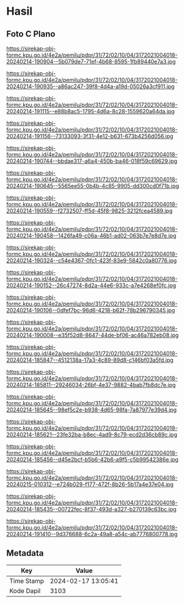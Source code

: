 # Hasil

## Foto C Plano

https://sirekap-obj-formc.kpu.go.id/4e2a/pemilu/pdpr/31/72/02/10/04/3172021004018-20240214-190904--5b079de7-71ef-4b68-8595-1fb89440e7a3.jpg

https://sirekap-obj-formc.kpu.go.id/4e2a/pemilu/pdpr/31/72/02/10/04/3172021004018-20240214-190935--a86ac247-39f8-4d4a-a19d-05026a3cf911.jpg

https://sirekap-obj-formc.kpu.go.id/4e2a/pemilu/pdpr/31/72/02/10/04/3172021004018-20240214-191115--e88b8ac5-1795-4d6a-8c28-1559620a64da.jpg

https://sirekap-obj-formc.kpu.go.id/4e2a/pemilu/pdpr/31/72/02/10/04/3172021004018-20240214-191156--73133093-3f31-4e12-b631-673b4256d056.jpg

https://sirekap-obj-formc.kpu.go.id/4e2a/pemilu/pdpr/31/72/02/10/04/3172021004018-20240214-190744--bbdae317-a6a4-450b-ba46-018f59c69629.jpg

https://sirekap-obj-formc.kpu.go.id/4e2a/pemilu/pdpr/31/72/02/10/04/3172021004018-20240214-190645--5565ee55-0b4b-4c85-9905-dd300cd0f71b.jpg

https://sirekap-obj-formc.kpu.go.id/4e2a/pemilu/pdpr/31/72/02/10/04/3172021004018-20240214-190559--f2732507-ff5d-45f8-9825-3212fcea4589.jpg

https://sirekap-obj-formc.kpu.go.id/4e2a/pemilu/pdpr/31/72/02/10/04/3172021004018-20240214-190458--1426fa49-c06a-46b1-ad02-063b7e7e8d7e.jpg

https://sirekap-obj-formc.kpu.go.id/4e2a/pemilu/pdpr/31/72/02/10/04/3172021004018-20240214-190324--c54e4367-0fc1-423f-83e9-5842c0a80776.jpg

https://sirekap-obj-formc.kpu.go.id/4e2a/pemilu/pdpr/31/72/02/10/04/3172021004018-20240214-190152--26c47274-8d2a-44e6-933c-a7e4268ef0fc.jpg

https://sirekap-obj-formc.kpu.go.id/4e2a/pemilu/pdpr/31/72/02/10/04/3172021004018-20240214-190106--0dfef7bc-96d6-4218-b62f-78b296790345.jpg

https://sirekap-obj-formc.kpu.go.id/4e2a/pemilu/pdpr/31/72/02/10/04/3172021004018-20240214-190008--e35f52d8-8647-44de-bf06-ac46a782eb08.jpg

https://sirekap-obj-formc.kpu.go.id/4e2a/pemilu/pdpr/31/72/02/10/04/3172021004018-20240214-185847--4512138a-17a3-4c89-89d8-c146bf03a5fd.jpg

https://sirekap-obj-formc.kpu.go.id/4e2a/pemilu/pdpr/31/72/02/10/04/3172021004018-20240214-185811--29246034-26bf-4e37-9882-4bab7fb8dc7e.jpg

https://sirekap-obj-formc.kpu.go.id/4e2a/pemilu/pdpr/31/72/02/10/04/3172021004018-20240214-185645--98ef5c2e-b938-4d65-98fa-7a87977e39d4.jpg

https://sirekap-obj-formc.kpu.go.id/4e2a/pemilu/pdpr/31/72/02/10/04/3172021004018-20240214-185621--23fe32ba-b8ec-4ad9-8c79-ecd2d36cb89c.jpg

https://sirekap-obj-formc.kpu.go.id/4e2a/pemilu/pdpr/31/72/02/10/04/3172021004018-20240214-185456--d45e2bcf-b5b6-42b6-a9f5-c5b99542386e.jpg

https://sirekap-obj-formc.kpu.go.id/4e2a/pemilu/pdpr/31/72/02/10/04/3172021004018-20240215-010312--e724b029-f177-472f-8b26-5b17a4e37e04.jpg

https://sirekap-obj-formc.kpu.go.id/4e2a/pemilu/pdpr/31/72/02/10/04/3172021004018-20240214-185435--00722fec-8f37-493d-a327-b270139c63bc.jpg

https://sirekap-obj-formc.kpu.go.id/4e2a/pemilu/pdpr/31/72/02/10/04/3172021004018-20240214-191410--9d376688-6c2a-49a8-a54c-ab7776800778.jpg


## Metadata

| Key        | Value               |
| ---------- | ------------------- |
| Time Stamp | 2024-02-17 13:05:41 |
| Kode Dapil | 3103                |



